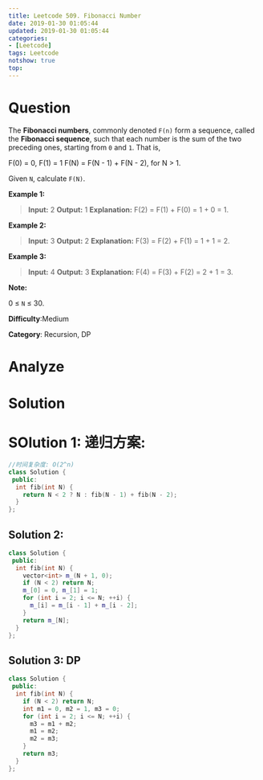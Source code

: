 ```yaml
---
title: Leetcode 509. Fibonacci Number
date: 2019-01-30 01:05:44
updated: 2019-01-30 01:05:44
categories: 
- [Leetcode]
tags: Leetcode
notshow: true
top:
---
```


# Question

The **Fibonacci numbers**, commonly denoted `F(n)` form a sequence, called the **Fibonacci sequence**, such that each number is the sum of the two preceding ones, starting from  `0`  and  `1`. That is,

F(0) = 0,   F(1) = 1
F(N) = F(N - 1) + F(N - 2), for N > 1.

Given  `N`, calculate  `F(N)`.

**Example 1:**

> **Input:** 2
> **Output:** 1
> **Explanation:** F(2) = F(1) + F(0) = 1 + 0 = 1.

**Example 2:**

> **Input:** 3
> **Output:** 2
> **Explanation:** F(3) = F(2) + F(1) = 1 + 1 = 2.

**Example 3:**

> **Input:** 4
> **Output:** 3
> **Explanation:** F(4) = F(3) + F(2) = 2 + 1 = 3.

**Note:**

0 ≤  `N`  ≤ 30.

**Difficulty**:Medium

**Category**: Recursion, DP

<!-- more -->

# Analyze

# Solution

# SOlution 1: 递归方案:

```cpp
//时间复杂度: O(2^n)
class Solution {
 public:
  int fib(int N) { 
    return N < 2 ? N : fib(N - 1) + fib(N - 2); 
  }
};
```

## Solution 2:

```cpp
class Solution {
 public:
  int fib(int N) {
    vector<int> m_(N + 1, 0);
    if (N < 2) return N;
    m_[0] = 0, m_[1] = 1;
    for (int i = 2; i <= N; ++i) {
      m_[i] = m_[i - 1] + m_[i - 2];
    }
    return m_[N];
  }
};
```

## Solution 3: DP

```cpp
class Solution {
 public:
  int fib(int N) {
    if (N < 2) return N;
    int m1 = 0, m2 = 1, m3 = 0;
    for (int i = 2; i <= N; ++i) {
      m3 = m1 + m2;
      m1 = m2;
      m2 = m3;
    }
    return m3;
  }
};
```